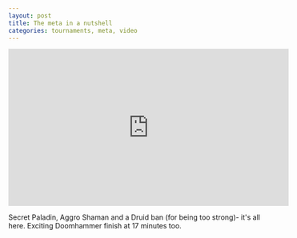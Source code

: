 ```yaml
---
layout: post
title: The meta in a nutshell
categories: tournaments, meta, video
---
```


<iframe width="560" height="315" src="https://www.youtube.com/embed/mD0l5zwICAc" frameborder="0" allowfullscreen></iframe>

Secret Paladin, Aggro Shaman and a Druid ban (for being too strong)- it's all here. Exciting Doomhammer finish at 17 minutes too. 